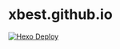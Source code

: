 # xbest.github.io
[![Hexo Deploy](https://github.com/xbest/xbest.github.io/actions/workflows/hexo-deploy.yml/badge.svg?branch=blog)](https://github.com/xbest/xbest.github.io/actions/workflows/hexo-deploy.yml)